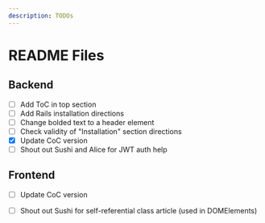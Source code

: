 ```yaml
---
description: TODOs
---
```


# README Files

## Backend

* [ ] Add ToC in top section
* [ ] Add Rails installation directions
* [ ] Change bolded text to a header element
* [ ] Check validity of "Installation" section directions
* [x] Update CoC version
* [ ] Shout out Sushi and Alice for JWT auth help

## Frontend

* [ ] Update CoC version
* [ ] Shout out Sushi for self-referential class article \(used in DOMElements\)

